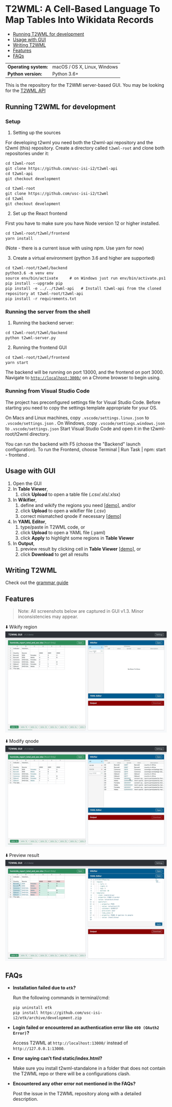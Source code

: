 # T2WML: A Cell-Based Language To Map Tables Into Wikidata Records

* [Running T2WML for development](#development)
* [Usage with GUI](#usage_with_gui)
* [Writing T2WML](#writing_t2wml)
* [Features](#features)
* [FAQs](#faqs)

<table>
  <tr><td><b>Operating system:</b></td><td>macOS / OS X, Linux, Windows</td></tr>
  <tr><td><b>Python version:</b></td><td>Python 3.6+</td></tr>
</table>

This is the repository for the T2WMl server-based GUI. You may be looking for the [T2WML API](https://github.com/usc-isi-i2/t2wml-api)



## Running T2WML for development
<span id="development"></span>  

### Setup
1. Setting up the sources

For developing t2wml you need both the t2wml-api repository and the t2wml (this) repository.
Create a directory called `t2wml-root` and clone both repositories under it:

```
cd t2wml-root
git clone https://github.com/usc-isi-i2/t2wml-api
cd t2wml-api
git checkout development
```

```
cd t2wml-root
git clone https://github.com/usc-isi-i2/t2wml
cd t2wml
git checkout development
```

2. Set up the React frontend

First you have to make sure you have Node version 12 or higher installed.

```
cd t2wml-root/t2wml/frontend
yarn install
```

(Note - there is a current issue with using npm. Use yarn for now)

3. Create a virtual environment (python 3.6 and higher are supported)

```
cd t2wml-root/t2wml/backend
python3.6 -m venv env
source env/bin/activate     # on Windows just run env/bin/activate.ps1
pip install --upgrade pip
pip install -e ../../t2wml-api   # Install t2wml-api from the cloned repository at t2wml-root/t2wml-api
pip install -r requirements.txt
```


### Running the server from the shell

1. Running the backend server:

```
cd t2wml-root/t2wml/backend
python t2wml-server.py
```

2. Running the frontend GUI

```
cd t2wml-root/t2wml/frontend
yarn start
```

The backend will be running on port 13000, and the frontend on port 3000. Navigate to [`http://localhost:3000/`](http://localhost:3000/) on a Chrome browser to begin using.

### Running from Visual Studio Code
The project has preconfigured settings file for Visual Studio Code. Before starting you need to copy the settings template appropriate for your OS.

On Macs and Linux machines, copy `.vscode/settings.linux.json` to `.vscode/settings.json` . On Windows, copy `.vscode/settings.windows.json` to `.vscode/settings.json`
Start Visual Studio Code and open it in the t2wml-root/t2wml directory.

You can run the backend with F5 (choose the "Backend" launch configuration). To run the Frontend, choose Terminal | Run Task | npm: start - frontend .


## Usage with GUI
<span id="usage_with_gui"></span>

1. Open the GUI
2. In **Table Viewer**,
	1. click **Upload** to open a table file (.csv/.xls/.xlsx)
3. In **Wikifier**,
	1. define and wikify the regions you need [[demo](#wikify_region)], and/or
	2. click **Upload** to open a wikifier file (.csv)
	3. correct mismatched qnode if necessary [[demo](#modify_qnode)]
4. In **YAML Editor**,
	1. type/paste in T2WML code, or
	2. click **Upload** to open a YAML file (.yaml)
	3. click **Apply** to highlight some regions in **Table Viewer**
5. In **Output**,
	1. preview result by clicking cell in **Table Viewer** [[demo](#preview_result)], or
	2. click **Download** to get all results



## Writing T2WML
<span id="writing_t2wml"></span>

Check out the [grammar guide](docs/grammar.md)


## Features
<span id="features"></span>

> Note: All screenshots below are captured in GUI v1.3. Minor inconsistencies may appear.

<span id="wikify_region"></span>⬇️ Wikify region
![t2wml-gui-demo](docs/demo/t2wml-gui-v1.3-wikifier_add.gif)

<span id="modify_qnode"></span>⬇️ Modify qnode
![t2wml-gui-demo](docs/demo/t2wml-gui-v1.3-wikifier_update.gif)

<span id="preview_result"></span>⬇️ Preview result
![t2wml-gui-demo](docs/demo/t2wml-gui-v1.3-output.gif)


## FAQs
<span id="faqs"></span>

* **Installation failed due to `etk`?**

    Run the following commands in terminal/cmd:
    ```
    pip uninstall etk
    pip install https://github.com/usc-isi-i2/etk/archive/development.zip
    ```

* **Login failed or encountered an authentication error like `400 (OAuth2 Error)`?**
  
    Access T2WML at `http://localhost:13000/` instead of `http://127.0.0.1:13000`.

* **Error saying can't find static/index.html?**
  
    Make sure you install t2wml-standalone in a folder that does not contain the T2WML repo or there will be a configurations clash.

* **Encountered any other error not mentioned in the FAQs?**
  
    Post the issue in the T2WML repository along with a detailed description.
